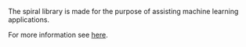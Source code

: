 ﻿The spiral library is made for the purpose of assisting machine learning applications.

For more information see <a href="https://abstractcontrol.wordpress.com/2015/12/24/introduction/">here</a>.
